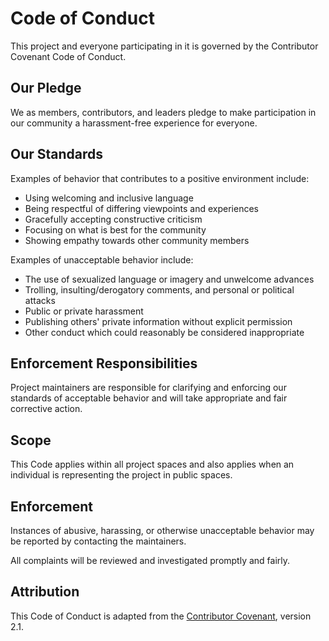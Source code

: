# Code of Conduct

This project and everyone participating in it is governed by the Contributor Covenant Code of Conduct.

## Our Pledge
We as members, contributors, and leaders pledge to make participation in our community a harassment-free experience for everyone.

## Our Standards
Examples of behavior that contributes to a positive environment include:
- Using welcoming and inclusive language
- Being respectful of differing viewpoints and experiences
- Gracefully accepting constructive criticism
- Focusing on what is best for the community
- Showing empathy towards other community members

Examples of unacceptable behavior include:
- The use of sexualized language or imagery and unwelcome advances
- Trolling, insulting/derogatory comments, and personal or political attacks
- Public or private harassment
- Publishing others' private information without explicit permission
- Other conduct which could reasonably be considered inappropriate

## Enforcement Responsibilities
Project maintainers are responsible for clarifying and enforcing our standards of acceptable behavior and will take appropriate and fair corrective action.

## Scope
This Code applies within all project spaces and also applies when an individual is representing the project in public spaces.

## Enforcement
Instances of abusive, harassing, or otherwise unacceptable behavior may be reported by contacting the maintainers.

All complaints will be reviewed and investigated promptly and fairly.

## Attribution
This Code of Conduct is adapted from the [Contributor Covenant](https://www.contributor-covenant.org), version 2.1.
